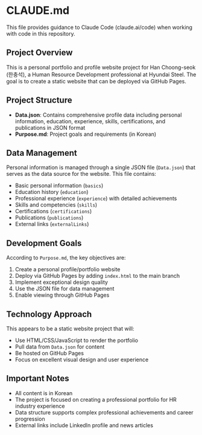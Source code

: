 # CLAUDE.md

This file provides guidance to Claude Code (claude.ai/code) when working with code in this repository.

## Project Overview

This is a personal portfolio and profile website project for Han Choong-seok (한충석), a Human Resource Development professional at Hyundai Steel. The goal is to create a static website that can be deployed via GitHub Pages.

## Project Structure

- **Data.json**: Contains comprehensive profile data including personal information, education, experience, skills, certifications, and publications in JSON format
- **Purpose.md**: Project goals and requirements (in Korean)

## Data Management

Personal information is managed through a single JSON file (`Data.json`) that serves as the data source for the website. This file contains:

- Basic personal information (`basics`)
- Education history (`education`) 
- Professional experience (`experience`) with detailed achievements
- Skills and competencies (`skills`)
- Certifications (`certifications`)
- Publications (`publications`)
- External links (`externalLinks`)

## Development Goals

According to `Purpose.md`, the key objectives are:
1. Create a personal profile/portfolio website
2. Deploy via GitHub Pages by adding `index.html` to the main branch
3. Implement exceptional design quality
4. Use the JSON file for data management
5. Enable viewing through GitHub Pages

## Technology Approach

This appears to be a static website project that will:
- Use HTML/CSS/JavaScript to render the portfolio
- Pull data from `Data.json` for content
- Be hosted on GitHub Pages
- Focus on excellent visual design and user experience

## Important Notes

- All content is in Korean
- The project is focused on creating a professional portfolio for HR industry experience
- Data structure supports complex professional achievements and career progression
- External links include LinkedIn profile and news articles
